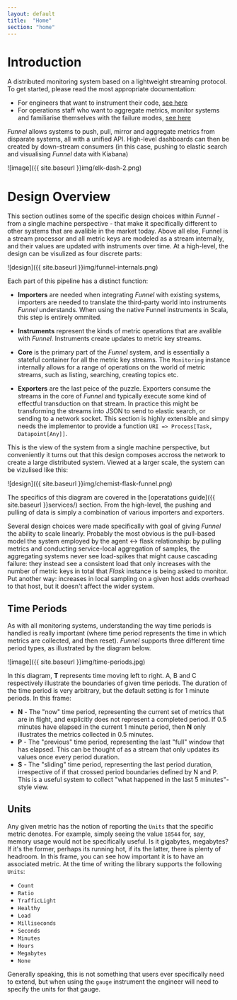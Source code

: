 ```yaml
---
layout: default
title:  "Home"
section: "home"
---
```


# Introduction

A distributed monitoring system based on a lightweight streaming protocol. To get started, please read the most appropriate documentation:

* For engineers that want to instrument their code, [see here](getting-started/developers.html)
* For operations staff who want to aggregate metrics, monitor systems and familiarise themselves with the failure modes, [see here](getting-started/operations.html)

*Funnel* allows systems to push, pull, mirror and aggregate metrics from disparate systems, all with a unified API. High-level dashboards can then be created by down-stream consumers (in this case, pushing to elastic search and visualising *Funnel* data with Kiabana)

![image]({{ site.baseurl }}img/elk-dash-2.png)

<a name="overview"></a>

# Design Overview

This section outlines some of the specific design choices within *Funnel* - from a single machine perspective - that make it specifically different to other systems that are avalible in the market today. Above all else, Funnel is a stream processor and all metric keys are modeled as a stream internally, and their values are updated with instruments over time. At a high-level, the design can be visulized as four discrete parts:

![design]({{ site.baseurl }}img/funnel-internals.png)

Each part of this pipeline has a distinct function:

* **Importers** are needed when integrating *Funnel* with existing systems, importers are needed to translate the third-party world into instruments *Funnel* understands. When using the native Funnel instruments in Scala, this step is entirely ommited. 

* **Instruments** represent the kinds of metric operations that are avalible with *Funnel*. Instruments create updates to metric key streams. 

* **Core** is the primary part of the *Funnel* system, and is essentially a stateful container for all the metric key streams. The `Monitoring` instance internally allows for a range of operations on the world of metric streams, such as listing, searching, creating topics etc.

* **Exporters** are the last peice of the puzzle. Exporters consume the streams in the core of *Funnel* and typically execute some kind of effectful transduction on that stream. In practice this might be transforming the streams into JSON to send to elastic search, or sending to a network socket. This section is highly extensible and simpy needs the implementor to provide a function `URI => Process[Task, Datapoint[Any]]`.

This is the view of the system from a single machine perspective, but conveniently it turns out that this design composes accross the network to create a large distributed system. Viewed at a larger scale, the system can be vizulised like this:

![design]({{ site.baseurl }}img/chemist-flask-funnel.png)

The specifics of this diagram are covered in the [operatations guide]({{ site.baseurl }}services/) section. From the high-level, the pushing and pulling of data is simply a combination of various importers and exporters.

Several design choices were made specifically with goal of giving *Funnel* the ability to scale linearly. Probably the most obvious is the pull-based model the system employed by the agent <-> flask relationship: by pulling metrics and conducting service-local aggregation of samples, the aggregating systems never see load-spikes that might cause cascading failure: they instead see a consistent load that only increases with the number of metric keys in total that *Flask* instance is being asked to monitor. Put another way: increases in local sampling on a given host adds overhead to that host, but it doesn't affect the wider system.

<a name="time-periods"></a>

## Time Periods

As with all monitoring systems, understanding the way time periods is handled is really important (where time period represents the time in which metrics are collected, and then reset). *Funnel* supports three different time period types, as illustrated by the diagram below.

![image]({{ site.baseurl }}img/time-periods.jpg)

In this diagram, **T** represents time moving left to right. A, B and C respectively illustrate the boundaries of given time periods. The duration of the time period is very arbitrary, but the default setting is for 1 minute periods. In this frame:

* **N** - The "now" time period, representing the current set of metrics that are in flight, and explicitly does not represent a completed period. If 0.5 minutes have elapsed in the current 1 minute period, then **N** only illustrates the metrics collected in 0.5 minutes.
* **P** - The "previous" time period, representing the last "full" window that has elapsed. This can be thought of as a stream that only updates its values once every period duration.
* **S** - The "sliding" time period, representing the last period duration, irrespective of if that crossed period boundaries defined by N and P. This is a useful system to collect "what happened in the last 5 minutes"-style view.

<a name="units"></a>

## Units

Any given metric has the notion of reporting the `Units` that the specific metric denotes. For example, simply seeing the value `18544` for, say, memory usage would not be specifically useful. Is it gigabytes, megabytes? If it's the former, perhaps its running hot, if its the latter, there is plenty of headroom. In this frame, you can see how important it is to have an associated metric. At the time of writing the library supports the following `Units`:

* `Count`
* `Ratio`
* `TrafficLight`
* `Healthy`
* `Load`
* `Milliseconds`
* `Seconds`
* `Minutes`
* `Hours`
* `Megabytes`
* `None`

Generally speaking, this is not something that users ever specifically need to extend, but when using the `gauge` instrument the engineer will need to specify the units for that gauge.




